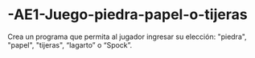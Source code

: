 # -AE1-Juego-piedra-papel-o-tijeras
Crea un programa que permita al jugador ingresar su elección: "piedra", "papel", "tijeras", “lagarto” o “Spock”.

